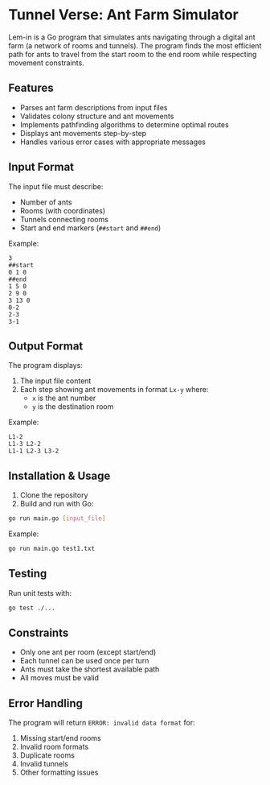 
# Tunnel Verse: Ant Farm Simulator

Lem-in is a Go program that simulates ants navigating through a digital ant farm (a network of rooms and tunnels). The program finds the most efficient path for ants to travel from the start room to the end room while respecting movement constraints.

## Features

- Parses ant farm descriptions from input files
- Validates colony structure and ant movements
- Implements pathfinding algorithms to determine optimal routes
- Displays ant movements step-by-step
- Handles various error cases with appropriate messages

## Input Format

The input file must describe:
- Number of ants
- Rooms (with coordinates)
- Tunnels connecting rooms
- Start and end markers (`##start` and `##end`)

Example:
```
3
##start
0 1 0
##end
1 5 0
2 9 0
3 13 0
0-2
2-3
3-1
```

## Output Format

The program displays:
1. The input file content
2. Each step showing ant movements in format `Lx-y` where:
   - `x` is the ant number
   - `y` is the destination room

Example:
```
L1-2
L1-3 L2-2
L1-1 L2-3 L3-2
```

## Installation & Usage

1. Clone the repository
2. Build and run with Go:

```bash
go run main.go [input_file]
```

Example:

```bash
go run main.go test1.txt
```

## Testing
Run unit tests with:

```bash
go test ./...
```

## Constraints
- Only one ant per room (except start/end)
- Each tunnel can be used once per turn
- Ants must take the shortest available path
- All moves must be valid

## Error Handling
The program will return `ERROR: invalid data format` for:

1. Missing start/end rooms
2. Invalid room formats
3. Duplicate rooms
4. Invalid tunnels
5. Other formatting issues
